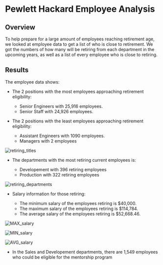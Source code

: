 # Pewlett Hackard Employee Analysis

## Overview

To help prepare for a large amount of employees reaching retirement age, we looked at employee data to get a list of who is close to retirement. We got the numbers of how many will be retiring from each department in the upcoming years, as well as a list of every employee who is close to retiring.

## Results

The employee data shows:

* The 2 positions with the most employees approaching retirement eligibility:

    * Senior Engineers with 25,916 employees.
    * Senior Staff with 24,926 employees.
    
* The 2 positions with the least employees approaching retirement eligibility:
    
    * Assistant Engineers with 1090 employees.
    * Managers with 2 employees

![retiring_titles](https://user-images.githubusercontent.com/116474586/209063995-aa0130f3-c332-452c-af95-ee720c612302.png)

* The departments with the most retiring current employees is:

    * Developement with 396 retiring employees
    * Production with 322 retiring employees

![retiring_departments](https://user-images.githubusercontent.com/116474586/209063911-c10eaf35-4b45-4053-9c9f-87dca24e78de.png)

* Salary information for those retiring:
 
    * The minimum salary of the employees retiring is $40,000.
    * The maximum salary of the employees retiring is $114,784.
    * The average salary of the employees retiring is $52,668.46.
    
![MAX_salary](https://user-images.githubusercontent.com/116474586/209064049-0bc1788a-9f51-421a-8bc5-449928472e03.png)
  
![MIN_salary](https://user-images.githubusercontent.com/116474586/209064137-56731c50-e3a5-4bb0-93cb-5004b166cea9.png)

![AVG_salary](https://user-images.githubusercontent.com/116474586/209064145-79e597f1-9e2e-4a81-86bd-cbfff2a2c563.png)

* In the Sales and Developement departments, there are 1,549 employees who could be eligible for the mentorship program
 
